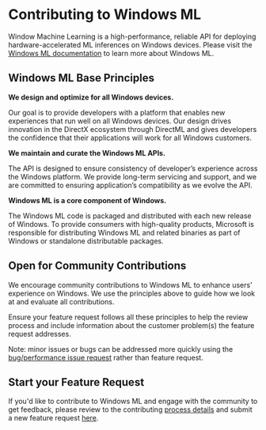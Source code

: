 # Contributing to Windows ML

Window Machine Learning is a high-performance, reliable API for deploying hardware-accelerated ML inferences on Windows devices. Please visit the [Windows ML documentation](https://docs.microsoft.com/en-us/windows/ai/windows-ml/) to learn more about Windows ML.

## Windows ML Base Principles

**We design and optimize for all Windows devices.**

  Our goal is to provide developers with a platform that enables new experiences that run well on all Windows devices. Our design drives innovation in the DirectX ecosystem through DirectML and gives developers the confidence that their applications will work for all Windows customers.

**We maintain and curate the Windows ML APIs.**

  The API is designed to ensure consistency of developer’s experience across the Windows platform. We provide long-term servicing and support, and we are committed to ensuring application’s compatibility as we evolve the API.

**Windows ML is a core component of Windows.**

  The Windows ML code is packaged and distributed with each new release of Windows. To provide consumers with high-quality products, Microsoft is responsible for distributing Windows ML and related binaries as part of Windows or standalone distributable packages.

## Open for Community Contributions

We encourage community contributions to Windows ML to enhance users’ experience on Windows. We use the principles above to guide how we look at and evaluate all contributions.

Ensure your feature request follows all these principles to help the review process and include information about the customer problem(s) the feature request addresses.

Note: minor issues or bugs can be addressed more quickly using the [bug/performance issue request](https://github.com/microsoft/onnxruntime/issues/new/choose) rather than feature request.

## Start your Feature Request

If you'd like to contribute to Windows ML and engage with the community to get feedback, please review to the contributing [process details](https://github.com/microsoft/onnxruntime/blob/master/CONTRIBUTING.md) and submit a new feature request [here](https://github.com/microsoft/onnxruntime/issues/new/choose).
